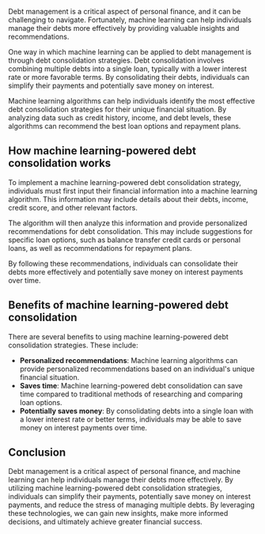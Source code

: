 
Debt management is a critical aspect of personal finance, and it can be challenging to navigate. Fortunately, machine learning can help individuals manage their debts more effectively by providing valuable insights and recommendations.

One way in which machine learning can be applied to debt management is through debt consolidation strategies. Debt consolidation involves combining multiple debts into a single loan, typically with a lower interest rate or more favorable terms. By consolidating their debts, individuals can simplify their payments and potentially save money on interest.

Machine learning algorithms can help individuals identify the most effective debt consolidation strategies for their unique financial situation. By analyzing data such as credit history, income, and debt levels, these algorithms can recommend the best loan options and repayment plans.

How machine learning-powered debt consolidation works
-----------------------------------------------------

To implement a machine learning-powered debt consolidation strategy, individuals must first input their financial information into a machine learning algorithm. This information may include details about their debts, income, credit score, and other relevant factors.

The algorithm will then analyze this information and provide personalized recommendations for debt consolidation. This may include suggestions for specific loan options, such as balance transfer credit cards or personal loans, as well as recommendations for repayment plans.

By following these recommendations, individuals can consolidate their debts more effectively and potentially save money on interest payments over time.

Benefits of machine learning-powered debt consolidation
-------------------------------------------------------

There are several benefits to using machine learning-powered debt consolidation strategies. These include:

* **Personalized recommendations**: Machine learning algorithms can provide personalized recommendations based on an individual's unique financial situation.
* **Saves time**: Machine learning-powered debt consolidation can save time compared to traditional methods of researching and comparing loan options.
* **Potentially saves money**: By consolidating debts into a single loan with a lower interest rate or better terms, individuals may be able to save money on interest payments over time.

Conclusion
----------

Debt management is a critical aspect of personal finance, and machine learning can help individuals manage their debts more effectively. By utilizing machine learning-powered debt consolidation strategies, individuals can simplify their payments, potentially save money on interest payments, and reduce the stress of managing multiple debts. By leveraging these technologies, we can gain new insights, make more informed decisions, and ultimately achieve greater financial success.
